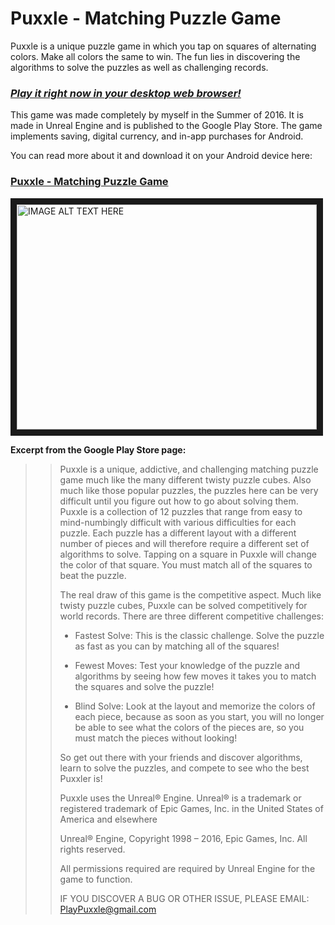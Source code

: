 # **Puxxle** - Matching Puzzle Game

Puxxle is a unique puzzle game in which you tap on squares of alternating colors. Make all colors the same to win. The fun lies in discovering the algorithms to solve the puzzles as well as challenging records.

### [*Play it right now in your desktop web browser!*](https://ryanawalters.github.io/Puxxle/)

This game was made completely by myself in the Summer of 2016. It is made in Unreal Engine and is published to the Google Play Store. The game implements saving, digital currency, and in-app purchases for Android.

You can read more about it and download it on your Android device here:
### [Puxxle - Matching Puzzle Game](https://play.google.com/store/apps/details?id=com.illiquid.puzzle)


<a href="http://www.youtube.com/watch?feature=player_embedded&v=9pTmUcxPwwQ
" target="_blank"><img src="http://img.youtube.com/vi/9pTmUcxPwwQ/0.jpg" 
alt="IMAGE ALT TEXT HERE" width="480" height="360" border="10" /></a>


**Excerpt from the Google Play Store page:**
<blockquote>
  <blockquote>
  <p>Puxxle is a unique, addictive, and challenging matching puzzle game much like the many different twisty puzzle cubes. Also much like those popular puzzles, the puzzles here can be very difficult until you figure out how to go about solving them. Puxxle is a collection of 12 puzzles that range from easy to mind-numbingly difficult with various difficulties for each puzzle. Each puzzle has a different layout with a different number of pieces and will therefore require a different set of algorithms to solve. Tapping on a square in Puxxle will change the color of that square. You must match all of the squares to beat the puzzle.

The real draw of this game is the competitive aspect. Much like twisty puzzle cubes, Puxxle can be solved competitively for world records. There are three different competitive challenges:

* Fastest Solve: This is the classic challenge. Solve the puzzle as fast as you can by matching all of the squares!

* Fewest Moves: Test your knowledge of the puzzle and algorithms by seeing how few moves it takes you to match the squares and solve the puzzle!

* Blind Solve: Look at the layout and memorize the colors of each piece, because as soon as you start, you will no longer be able to see what the colors of the pieces are, so you must match the pieces without looking!

So get out there with your friends and discover algorithms, learn to solve the puzzles, and compete to see who the best Puxxler is!



Puxxle uses the Unreal® Engine. Unreal® is a trademark or registered trademark of Epic Games, Inc. in the United States of America and elsewhere

Unreal® Engine, Copyright 1998 – 2016, Epic Games, Inc. All rights reserved.



All permissions required are required by Unreal Engine for the game to function.

IF YOU DISCOVER A BUG OR OTHER ISSUE, PLEASE EMAIL:
PlayPuxxle@gmail.com</p>
</blockquote>
</blockquote>

